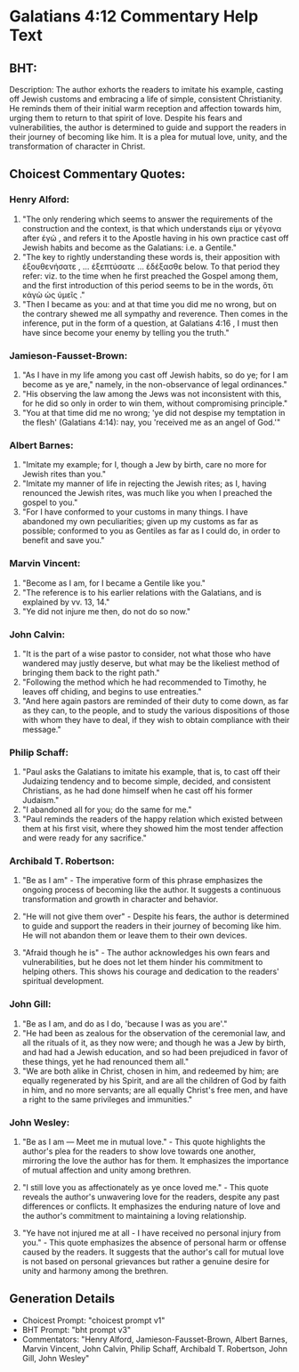 # Galatians 4:12 Commentary Help Text

## BHT:
Description:
The author exhorts the readers to imitate his example, casting off Jewish customs and embracing a life of simple, consistent Christianity. He reminds them of their initial warm reception and affection towards him, urging them to return to that spirit of love. Despite his fears and vulnerabilities, the author is determined to guide and support the readers in their journey of becoming like him. It is a plea for mutual love, unity, and the transformation of character in Christ.

## Choicest Commentary Quotes:
### Henry Alford:
1. "The only rendering which seems to answer the requirements of the construction and the context, is that which understands εἰμι or γέγονα after ἐγώ , and refers it to the Apostle having in his own practice cast off Jewish habits and become as the Galatians: i.e. a Gentile."
2. "The key to rightly understanding these words is, their apposition with ἐξουθενήσατε , … ἐξεπτύσατε … ἐδέξασθε below. To that period they refer: viz. to the time when he first preached the Gospel among them, and the first introduction of this period seems to be in the words, ὅτι κἀγὼ ὡς ὑμεῖς ."
3. "Then I became as you: and at that time you did me no wrong, but on the contrary shewed me all sympathy and reverence. Then comes in the inference, put in the form of a question, at Galatians 4:16 , I must then have since become your enemy by telling you the truth."

### Jamieson-Fausset-Brown:
1. "As I have in my life among you cast off Jewish habits, so do ye; for I am become as ye are," namely, in the non-observance of legal ordinances."
2. "His observing the law among the Jews was not inconsistent with this, for he did so only in order to win them, without compromising principle."
3. "You at that time did me no wrong; 'ye did not despise my temptation in the flesh' (Galatians 4:14): nay, you 'received me as an angel of God.'"

### Albert Barnes:
1. "Imitate my example; for I, though a Jew by birth, care no more for Jewish rites than you."
2. "Imitate my manner of life in rejecting the Jewish rites; as I, having renounced the Jewish rites, was much like you when I preached the gospel to you."
3. "For I have conformed to your customs in many things. I have abandoned my own peculiarities; given up my customs as far as possible; conformed to you as Gentiles as far as I could do, in order to benefit and save you."

### Marvin Vincent:
1. "Become as I am, for I became a Gentile like you."
2. "The reference is to his earlier relations with the Galatians, and is explained by vv. 13, 14."
3. "Ye did not injure me then, do not do so now."

### John Calvin:
1. "It is the part of a wise pastor to consider, not what those who have wandered may justly deserve, but what may be the likeliest method of bringing them back to the right path."
2. "Following the method which he had recommended to Timothy, he leaves off chiding, and begins to use entreaties."
3. "And here again pastors are reminded of their duty to come down, as far as they can, to the people, and to study the various dispositions of those with whom they have to deal, if they wish to obtain compliance with their message."

### Philip Schaff:
1. "Paul asks the Galatians to imitate his example, that is, to cast off their Judaizing tendency and to become simple, decided, and consistent Christians, as he had done himself when he cast off his former Judaism." 
2. "I abandoned all for you; do the same for me." 
3. "Paul reminds the readers of the happy relation which existed between them at his first visit, where they showed him the most tender affection and were ready for any sacrifice."

### Archibald T. Robertson:
1. "Be as I am" - The imperative form of this phrase emphasizes the ongoing process of becoming like the author. It suggests a continuous transformation and growth in character and behavior.

2. "He will not give them over" - Despite his fears, the author is determined to guide and support the readers in their journey of becoming like him. He will not abandon them or leave them to their own devices.

3. "Afraid though he is" - The author acknowledges his own fears and vulnerabilities, but he does not let them hinder his commitment to helping others. This shows his courage and dedication to the readers' spiritual development.

### John Gill:
1. "Be as I am, and do as I do, 'because I was as you are'." 
2. "He had been as zealous for the observation of the ceremonial law, and all the rituals of it, as they now were; and though he was a Jew by birth, and had had a Jewish education, and so had been prejudiced in favor of these things, yet he had renounced them all." 
3. "We are both alike in Christ, chosen in him, and redeemed by him; are equally regenerated by his Spirit, and are all the children of God by faith in him, and no more servants; are all equally Christ's free men, and have a right to the same privileges and immunities."

### John Wesley:
1. "Be as I am — Meet me in mutual love." - This quote highlights the author's plea for the readers to show love towards one another, mirroring the love the author has for them. It emphasizes the importance of mutual affection and unity among brethren.

2. "I still love you as affectionately as ye once loved me." - This quote reveals the author's unwavering love for the readers, despite any past differences or conflicts. It emphasizes the enduring nature of love and the author's commitment to maintaining a loving relationship.

3. "Ye have not injured me at all - I have received no personal injury from you." - This quote emphasizes the absence of personal harm or offense caused by the readers. It suggests that the author's call for mutual love is not based on personal grievances but rather a genuine desire for unity and harmony among the brethren.


## Generation Details
- Choicest Prompt: "choicest prompt v1"
- BHT Prompt: "bht prompt v3"
- Commentators: "Henry Alford, Jamieson-Fausset-Brown, Albert Barnes, Marvin Vincent, John Calvin, Philip Schaff, Archibald T. Robertson, John Gill, John Wesley"
